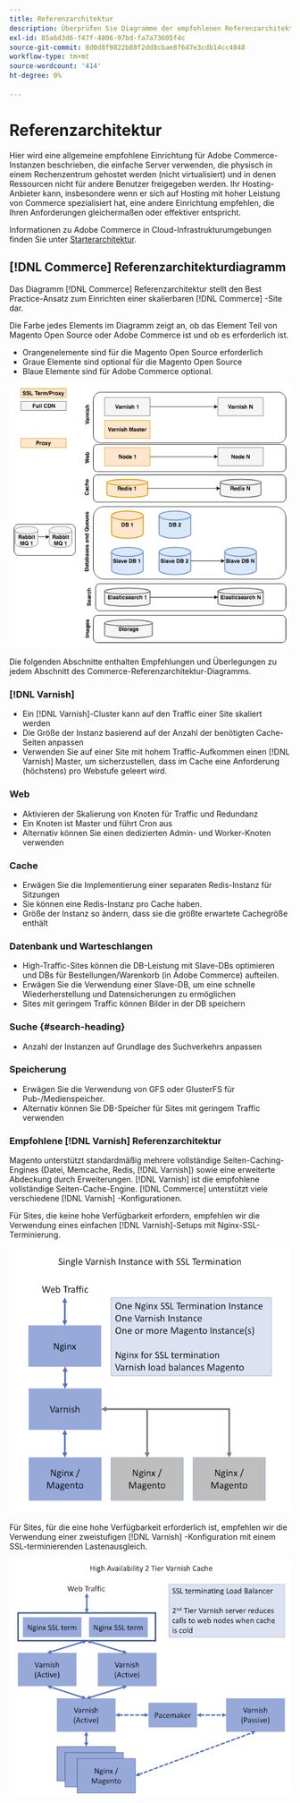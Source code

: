 ```yaml
---
title: Referenzarchitektur
description: Überprüfen Sie Diagramme der empfohlenen Referenzarchitektur für Adobe Commerce-Implementierungen.
exl-id: 85a6d3d6-f47f-4806-97bd-fa7a73605f4c
source-git-commit: 8d0d8f9822b88f2dd8cbae8f6d7e3cdb14cc4848
workflow-type: tm+mt
source-wordcount: '414'
ht-degree: 0%

---
```


# Referenzarchitektur

Hier wird eine allgemeine empfohlene Einrichtung für Adobe Commerce-Instanzen beschrieben, die einfache Server verwenden, die physisch in einem Rechenzentrum gehostet werden (nicht virtualisiert) und in denen Ressourcen nicht für andere Benutzer freigegeben werden. Ihr Hosting-Anbieter kann, insbesondere wenn er sich auf Hosting mit hoher Leistung von Commerce spezialisiert hat, eine andere Einrichtung empfehlen, die Ihren Anforderungen gleichermaßen oder effektiver entspricht.

Informationen zu Adobe Commerce in Cloud-Infrastrukturumgebungen finden Sie unter [Starterarchitektur](https://devdocs.magento.com/cloud/architecture/starter-architecture.html).

## [!DNL Commerce] Referenzarchitekturdiagramm

Das Diagramm [!DNL Commerce] Referenzarchitektur stellt den Best Practice-Ansatz zum Einrichten einer skalierbaren [!DNL Commerce] -Site dar.

Die Farbe jedes Elements im Diagramm zeigt an, ob das Element Teil von Magento Open Source oder Adobe Commerce ist und ob es erforderlich ist.

* Orangenelemente sind für die Magento Open Source erforderlich
* Graue Elemente sind optional für die Magento Open Source
* Blaue Elemente sind für Adobe Commerce optional.

![Commerce-Referenzarchitektur-Diagramm](../assets/performance/images/ref-architecture-2.3.png)

Die folgenden Abschnitte enthalten Empfehlungen und Überlegungen zu jedem Abschnitt des Commerce-Referenzarchitektur-Diagramms.

### [!DNL Varnish]

* Ein [!DNL Varnish]-Cluster kann auf den Traffic einer Site skaliert werden
* Die Größe der Instanz basierend auf der Anzahl der benötigten Cache-Seiten anpassen
* Verwenden Sie auf einer Site mit hohem Traffic-Aufkommen einen [!DNL Varnish] Master, um sicherzustellen, dass im Cache eine Anforderung (höchstens) pro Webstufe geleert wird.

### Web

* Aktivieren der Skalierung von Knoten für Traffic und Redundanz
* Ein Knoten ist Master und führt Cron aus
* Alternativ können Sie einen dedizierten Admin- und Worker-Knoten verwenden

### Cache

* Erwägen Sie die Implementierung einer separaten Redis-Instanz für Sitzungen
* Sie können eine Redis-Instanz pro Cache haben.
* Größe der Instanz so ändern, dass sie die größte erwartete Cachegröße enthält

### Datenbank und Warteschlangen

* High-Traffic-Sites können die DB-Leistung mit Slave-DBs optimieren und DBs für Bestellungen/Warenkorb (in Adobe Commerce) aufteilen.
* Erwägen Sie die Verwendung einer Slave-DB, um eine schnelle Wiederherstellung und Datensicherungen zu ermöglichen
* Sites mit geringem Traffic können Bilder in der DB speichern

### Suche {#search-heading}

* Anzahl der Instanzen auf Grundlage des Suchverkehrs anpassen

### Speicherung

* Erwägen Sie die Verwendung von GFS oder GlusterFS für Pub-/Medienspeicher.
* Alternativ können Sie DB-Speicher für Sites mit geringem Traffic verwenden

### Empfohlene [!DNL Varnish] Referenzarchitektur

Magento unterstützt standardmäßig mehrere vollständige Seiten-Caching-Engines (Datei, Memcache, Redis, [!DNL Varnish]) sowie eine erweiterte Abdeckung durch Erweiterungen. [!DNL Varnish] ist die empfohlene vollständige Seiten-Cache-Engine.  [!DNL Commerce] unterstützt viele verschiedene [!DNL Varnish] -Konfigurationen.

Für Sites, die keine hohe Verfügbarkeit erfordern, empfehlen wir die Verwendung eines einfachen [!DNL Varnish]-Setups mit Nginx-SSL-Terminierung.

![Einfache [!DNL Varnish] Konfiguration mit SSL-Beendigung](../assets/performance/images/single-varnish-with-ssl-termination.png)

Für Sites, für die eine hohe Verfügbarkeit erforderlich ist, empfehlen wir die Verwendung einer zweistufigen [!DNL Varnish] -Konfiguration mit einem SSL-terminierenden Lastenausgleich.

![Zwei-Tier-Konfiguration mit hoher Verfügbarkeit [!DNL Varnish] mit SSL-beendet den Lastenausgleich](../assets/performance/images/ha-2-tier-varnish-with-ssl-term-load-balancer.png)
